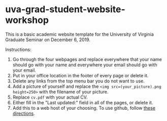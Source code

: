 # uva-grad-student-website-workshop

This is a basic academic website template for the University of Virginia Graduate Seminar on December 6, 2019.

Instructions:

1. Go through the four webpages and replace everywhere that your name should go with your name and everywhere your email should go with your email.
1. Put in your office location in the footer of every page or delete it.
1. Delete any links from the top menu bar you do not want to use.
1. Add a picture of yourself and replace the `<img src=(your_picture).png height=250>` with the filename of your picture.
1. Replace `cv.pdf` with your actual CV.
1. Either fill in the "Last updated:" field in all of the pages, or delete it.
1. Add this to a web host of your choosing. To use github, follow [these directions](https://gist.github.com/TylerFisher/6127328). 
